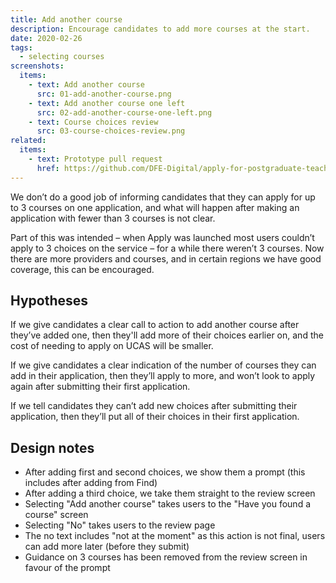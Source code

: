 ```yaml
---
title: Add another course
description: Encourage candidates to add more courses at the start.
date: 2020-02-26
tags:
  - selecting courses
screenshots:
  items:
    - text: Add another course
      src: 01-add-another-course.png
    - text: Add another course one left
      src: 02-add-another-course-one-left.png
    - text: Course choices review
      src: 03-course-choices-review.png
related:
  items:
    - text: Prototype pull request
      href: https://github.com/DFE-Digital/apply-for-postgraduate-teacher-training-prototype/pull/351
---
```


We don’t do a good job of informing candidates that they can apply for up to 3 courses on one application, and what will happen after making an application with fewer than 3 courses is not clear.

Part of this was intended – when Apply was launched most users couldn’t apply to 3 choices on the service – for a while there weren’t 3 courses. Now there are more providers and courses, and in certain regions we have good coverage, this can be encouraged.

## Hypotheses

If we give candidates a clear call to action to add another course after they’ve added one, then they'll add more of their choices earlier on, and the cost of needing to apply on UCAS will be smaller.

If we give candidates a clear indication of the number of courses they can add in their application, then they’ll apply to more, and won’t look to apply again after submitting their first application.

If we tell candidates they can’t add new choices after submitting their application, then they’ll put all of their choices in their first application.

## Design notes

- After adding first and second choices, we show them a prompt (this includes after adding from Find)
- After adding a third choice, we take them straight to the review screen
- Selecting "Add another course" takes users to the "Have you found a course" screen
- Selecting "No" takes users to the review page
- The no text includes "not at the moment" as this action is not final, users can add more later (before they submit)
- Guidance on 3 courses has been removed from the review screen in favour of the prompt
